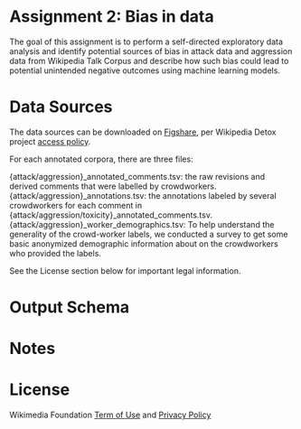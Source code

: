 # Assignment 2: Bias in data
The goal of this assignment is to perform a self-directed exploratory data analysis and identify potential sources of bias in attack data and aggression data from Wikipedia Talk Corpus and describe how such bias could lead to potential unintended negative outcomes using machine learning models.

# Data Sources
The data sources can be downloaded on [Figshare](https://figshare.com/projects/Wikipedia_Talk/16731), per Wikipedia Detox project [access policy](https://foundation.wikimedia.org/wiki/Open_access_policy). 

For each annotated corpora, there are three files:

{attack/aggression}_annotated_comments.tsv: the raw revisions and derived comments that were labelled by crowdworkers.
{attack/aggression}_annotations.tsv: the annotations labeled by several crowdworkers for each comment in {attack/aggression/toxicity}_annotated_comments.tsv.
{attack/aggression}_worker_demographics.tsv: To help understand the generality of the crowd-worker labels, we conducted a survey to get some basic anonymized demographic information about on the crowdworkers who provided the labels.

See the License section below for important legal information.

# Output Schema


# Notes


# License
Wikimedia Foundation [Term of Use](https://www.mediawiki.org/wiki/Wikimedia_REST_API#Terms_and_conditions) and [Privacy Policy](https://foundation.wikimedia.org/wiki/Privacy_policy)
